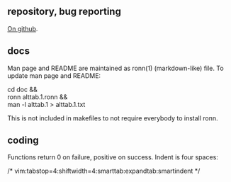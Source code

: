 
repository, bug reporting
-------------------------

[On github](https://github.com/sagb/alttab).

docs
----

Man page and README are maintained as ronn(1) (markdown-like) file.
To update man page and README:

cd doc && \
ronn alttab.1.ronn && \
man -l alttab.1 > alttab.1.txt

This is not included in makefiles to not require everybody 
to install ronn.

coding
------

Functions return 0 on failure, positive on success.
Indent is four spaces:

/* vim:tabstop=4:shiftwidth=4:smarttab:expandtab:smartindent
*/

